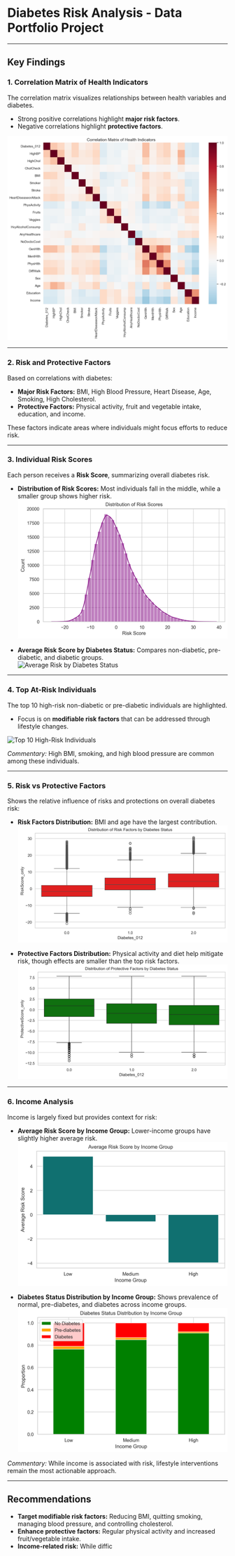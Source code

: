 # Diabetes Risk Analysis - Data Portfolio Project

---

## Key Findings

### 1. Correlation Matrix of Health Indicators
The correlation matrix visualizes relationships between health variables and diabetes.  
- Strong positive correlations highlight **major risk factors**.  
- Negative correlations highlight **protective factors**.  

![Correlation Matrix](Images/correlation_matrix.png)

---

### 2. Risk and Protective Factors
Based on correlations with diabetes:

- **Major Risk Factors:** BMI, High Blood Pressure, Heart Disease, Age, Smoking, High Cholesterol.  
- **Protective Factors:** Physical activity, fruit and vegetable intake, education, and income.  

These factors indicate areas where individuals might focus efforts to reduce risk.

---

### 3. Individual Risk Scores
Each person receives a **Risk Score**, summarizing overall diabetes risk.

- **Distribution of Risk Scores:** Most individuals fall in the middle, while a smaller group shows higher risk.  
![Risk Score Distribution](images/risk_score_distribution.png)

- **Average Risk Score by Diabetes Status:** Compares non-diabetic, pre-diabetic, and diabetic groups.  
![Average Risk by Diabetes Status](images/average_risk_by_diabetes.png)

---

### 4. Top At-Risk Individuals
The top 10 high-risk non-diabetic or pre-diabetic individuals are highlighted.  

- Focus is on **modifiable risk factors** that can be addressed through lifestyle changes.  

![Top 10 High-Risk Individuals](images/top10_risk.png)  

*Commentary:* High BMI, smoking, and high blood pressure are common among these individuals.

---

### 5. Risk vs Protective Factors
Shows the relative influence of risks and protections on overall diabetes risk:

- **Risk Factors Distribution:** BMI and age have the largest contribution.  
![Risk Factors](images/risk_factors_distribution.png)

- **Protective Factors Distribution:** Physical activity and diet help mitigate risk, though effects are smaller than the top risk factors.  
![Protective Factors](images/protective_factors_distribution.png)

---

### 6. Income Analysis
Income is largely fixed but provides context for risk:

- **Average Risk Score by Income Group:** Lower-income groups have slightly higher average risk.  
![Income Risk](images/income_risk.png)

- **Diabetes Status Distribution by Income Group:** Shows prevalence of normal, pre-diabetes, and diabetes across income groups.  
![Income Diabetes Status](images/income_diabetes_status.png)  

*Commentary:* While income is associated with risk, lifestyle interventions remain the most actionable approach.

---

## Recommendations

- **Target modifiable risk factors:** Reducing BMI, quitting smoking, managing blood pressure, and controlling cholesterol.  
- **Enhance protective factors:** Regular physical activity and increased fruit/vegetable intake.  
- **Income-related risk:** While diffic
